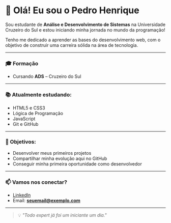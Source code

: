 # 👋 Olá! Eu sou o Pedro Henrique

Sou estudante de **Análise e Desenvolvimento de Sistemas** na Universidade Cruzeiro do Sul e estou iniciando minha jornada no mundo da programação!

Tenho me dedicado a aprender as bases do desenvolvimento web, com o objetivo de construir uma carreira sólida na área de tecnologia.

---

### 🎓 Formação
- Cursando **ADS** – Cruzeiro do Sul

---

### 📚 Atualmente estudando:
- HTML5 e CSS3
- Lógica de Programação
- JavaScript
- Git e GitHub

---

### 🎯 Objetivos:
- Desenvolver meus primeiros projetos
- Compartilhar minha evolução aqui no GitHub
- Conseguir minha primeira oportunidade como desenvolvedor

---

### 📫 Vamos nos conectar?
- [LinkedIn](https://www.linkedin.com/in/seu-usuario-aqui)  
- Email: **seuemail@exemplo.com**

---

> 💡 *"Todo expert já foi um iniciante um dia."*
